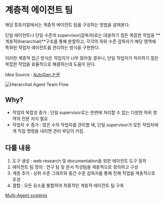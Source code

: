 # 계층적 에이전트 팀

해당 튜토리얼에서는 계층적 에이전트 팀을 구성하는 방법을 살펴본다.

단일 에이전트나 단일 수준의 supervisor(감독자)로는 대응하기 힘든 복잡한 작업을 **계층적(hierarchial)**구조를 통해 분할하고, 각각의 하위 수준 감독자가 해당 영역에 특화된 작업자 에이전트를 관리하는 방식을 구현한다.

이러한 계층적 접근 방식은 작업자가 너무 많아질 경우나, 단일 작업자가 처리하기 힘든 복잡한 작업을 효율적으로 해결하는데 도움이 된다.

Idea Source : [AutoGen 논문](https://arxiv.org/abs/2308.08155)



![Hierarchial Agent Team Flow](https://raw.githubusercontent.com/teddylee777/langchain-kr/b67071a05cf3b3bfd18eca7d8892a3cda335e039/17-LangGraph/03-Use-Cases/assets/langgraph-multi-agent-team-supervisor.png)


## Why?

- 작업의 복잡성 증가 : 단일 supervisor로는 한번에 처리할 수 없는 다양한 하위 영역의 전문 지식 필요
- 작업자 수 증가 : 많은 수의 작업자를 관리할 때, 단일 supervisor가 모든 작업자에게 직접 명령을 내리면 관리 부담이 커짐.

## 다룰 내용
1. 도구 생성 : web research 및 documentation을 위한 에이전트 도구 정의
2. 에이전트 팀 정의 : 연구 팀 및 문서 작성팀을 계층적으로 정의하고 구성
3. 계층 추가 : 상위 수준 그래프와 중간 수준 감독자를 통해 전체 작업을 계층적으로 조성
4. 결합 : 모든 요소를 통합하여 최종적인 계층적 에이전트 팀 구축

[Multi-Agent systems](https://langchain-ai.github.io/langgraph/concepts/multi_agent/)

